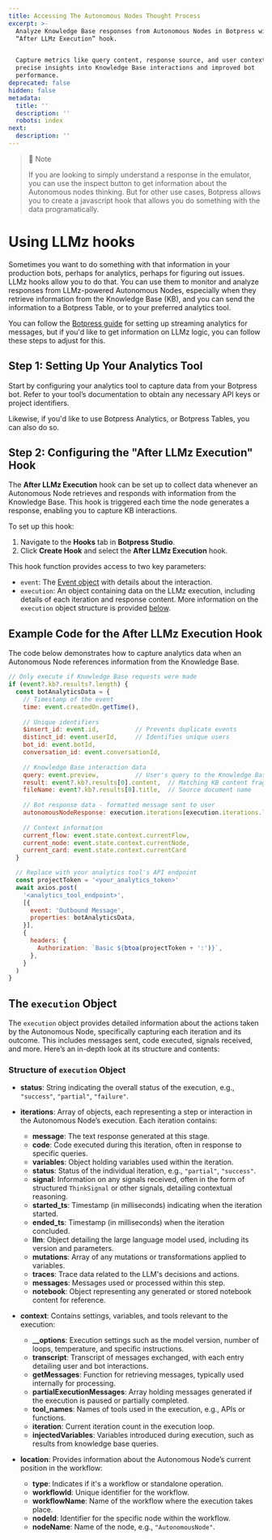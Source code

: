 ```yaml
---
title: Accessing The Autonomous Nodes Thought Process
excerpt: >-
  Analyze Knowledge Base responses from Autonomous Nodes in Botpress with the
  “After LLMz Execution” hook. 


  Capture metrics like query content, response source, and user context for
  precise insights into Knowledge Base interactions and improved bot
  performance.
deprecated: false
hidden: false
metadata:
  title: ''
  description: ''
  robots: index
next:
  description: ''
---
```

> 📘 Note
> 
> If you are looking to simply understand a response in the emulator, you can use the inspect button to get information about the Autonomous nodes thinking. But for other use cases, Botpress allows you to create a javascript hook that allows you do something with the data programatically.

# Using LLMz hooks

Sometimes you want to do something with that information in your production bots, perhaps for analytics, perhaps for figuring out issues. LLMz hooks allow you to do that. You can use them to monitor and analyze responses from LLMz-powered Autonomous Nodes, especially when they retrieve information from the Knowledge Base (KB), and you can send the information to a Botpress Table, or to your preferred analytics tool. 

You can follow the [Botpress guide](https://botpress.com/docs/streaming-analytics-from-within-your-bot-with-hooks#setting-up-mixpanel) for setting up streaming analytics for messages, but if you'd like to get information on LLMz logic, you can follow these steps to adjust for this.

## Step 1: Setting Up Your Analytics Tool

Start by configuring your analytics tool to capture data from your Botpress bot. Refer to your tool’s documentation to obtain any necessary API keys or project identifiers.

Likewise, if you'd like to use Botpress Analytics, or Botpress Tables, you can also do so. 

## Step 2: Configuring the "After LLMz Execution" Hook

The **After LLMz Execution** hook can be set up to collect data whenever an Autonomous Node retrieves and responds with information from the Knowledge Base. This hook is triggered each time the node generates a response, enabling you to capture KB interactions.

To set up this hook:

1. Navigate to the **Hooks** tab in **Botpress Studio**.
2. Click **Create Hook** and select the **After LLMz Execution** hook.

This hook function provides access to two key parameters:

- `event`: The [Event object](https://botpress.com/docs/event) with details about the interaction.
- `execution`: An object containing data on the LLMz execution, including details of each iteration and response content. More information on the `execution` object structure is provided [below](#the-execution-object).

## Example Code for the After LLMz Execution Hook

The code below demonstrates how to capture analytics data when an Autonomous Node references information from the Knowledge Base.

```javascript
// Only execute if Knowledge Base requests were made
if (event?.kb?.results?.length) {
  const botAnalyticsData = {
    // Timestamp of the event
    time: event.createdOn.getTime(),
    
    // Unique identifiers
    $insert_id: event.id,          // Prevents duplicate events
    distinct_id: event.userId,     // Identifies unique users
    bot_id: event.botId,
    conversation_id: event.conversationId,
    
    // Knowledge Base interaction data
    query: event.preview,          // User's query to the Knowledge Base
    result: event?.kb?.results[0].content,  // Matching KB content fragment
    fileName: event?.kb?.results[0].title,  // Source document name
    
    // Bot response data - formatted message sent to user
    autonomousNodeResponse: execution.iterations[execution.iterations.length - 1].message,
    
    // Context information
    current_flow: event.state.context.currentFlow,
    current_node: event.state.context.currentNode,
    current_card: event.state.context.currentCard
  }

  // Replace with your analytics tool's API endpoint
  const projectToken = '<your_analytics_token>'
  await axios.post(
    '<analytics_tool_endpoint>',
    [{
      event: 'Outbound Message',
      properties: botAnalyticsData,
    }],
    {
      headers: {
        Authorization: `Basic ${btoa(projectToken + ':')}`,
      },
    }
  )
}
```

## The `execution` Object

The `execution` object provides detailed information about the actions taken by the Autonomous Node, specifically capturing each iteration and its outcome. This includes messages sent, code executed, signals received, and more. Here’s an in-depth look at its structure and contents:

### Structure of `execution` Object

- **status**: String indicating the overall status of the execution, e.g., `"success"`, `"partial"`, `"failure"`.

- **iterations**: Array of objects, each representing a step or interaction in the Autonomous Node’s execution. Each iteration contains:
  - **message**: The text response generated at this stage.
  - **code**: Code executed during this iteration, often in response to specific queries.
  - **variables**: Object holding variables used within the iteration.
  - **status**: Status of the individual iteration, e.g., `"partial"`, `"success"`.
  - **signal**: Information on any signals received, often in the form of structured `ThinkSignal` or other signals, detailing contextual reasoning.
  - **started_ts**: Timestamp (in milliseconds) indicating when the iteration started.
  - **ended_ts**: Timestamp (in milliseconds) when the iteration concluded.
  - **llm**: Object detailing the large language model used, including its version and parameters.
  - **mutations**: Array of any mutations or transformations applied to variables.
  - **traces**: Trace data related to the LLM's decisions and actions.
  - **messages**: Messages used or processed within this step.
  - **notebook**: Object representing any generated or stored notebook content for reference.

- **context**: Contains settings, variables, and tools relevant to the execution:
  - **\_\_options**: Execution settings such as the model version, number of loops, temperature, and specific instructions.
  - **transcript**: Transcript of messages exchanged, with each entry detailing user and bot interactions.
  - **getMessages**: Function for retrieving messages, typically used internally for processing.
  - **partialExecutionMessages**: Array holding messages generated if the execution is paused or partially completed.
  - **tool_names**: Names of tools used in the execution, e.g., APIs or functions.
  - **iteration**: Current iteration count in the execution loop.
  - **injectedVariables**: Variables introduced during execution, such as results from knowledge base queries.

- **location**: Provides information about the Autonomous Node’s current position in the workflow:
  - **type**: Indicates if it's a workflow or standalone operation.
  - **workflowId**: Unique identifier for the workflow.
  - **workflowName**: Name of the workflow where the execution takes place.
  - **nodeId**: Identifier for the specific node within the workflow.
  - **nodeName**: Name of the node, e.g., `"AutonomousNode"`.